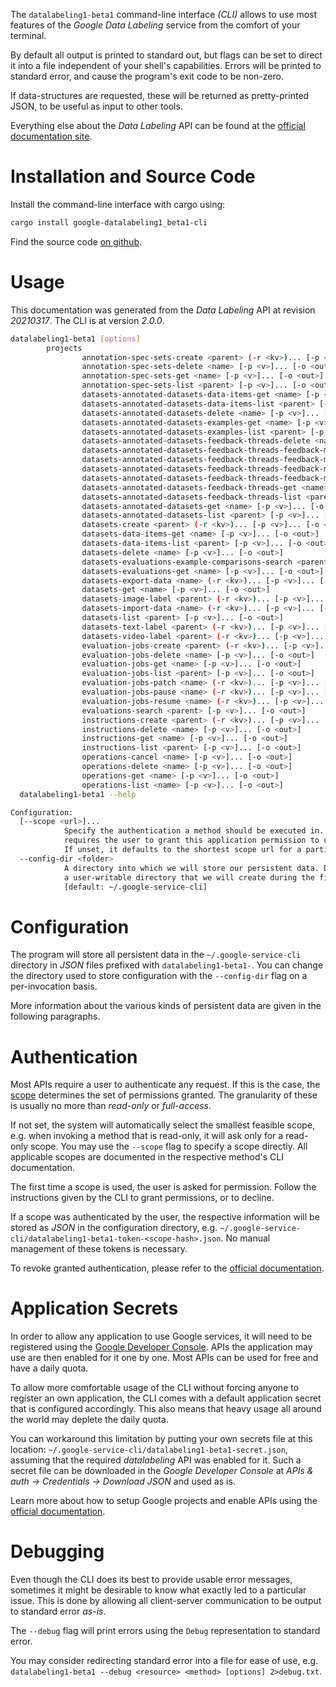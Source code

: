 <!---
DO NOT EDIT !
This file was generated automatically from 'src/mako/cli/README.md.mako'
DO NOT EDIT !
-->
The `datalabeling1-beta1` command-line interface *(CLI)* allows to use most features of the *Google Data Labeling* service from the comfort of your terminal.

By default all output is printed to standard out, but flags can be set to direct it into a file independent of your shell's
capabilities. Errors will be printed to standard error, and cause the program's exit code to be non-zero.

If data-structures are requested, these will be returned as pretty-printed JSON, to be useful as input to other tools.

Everything else about the *Data Labeling* API can be found at the
[official documentation site](https://cloud.google.com/data-labeling/docs/).

# Installation and Source Code

Install the command-line interface with cargo using:

```bash
cargo install google-datalabeling1_beta1-cli
```

Find the source code [on github](https://github.com/Byron/google-apis-rs/tree/master/gen/datalabeling1_beta1-cli).

# Usage

This documentation was generated from the *Data Labeling* API at revision *20210317*. The CLI is at version *2.0.0*.

```bash
datalabeling1-beta1 [options]
        projects
                annotation-spec-sets-create <parent> (-r <kv>)... [-p <v>]... [-o <out>]
                annotation-spec-sets-delete <name> [-p <v>]... [-o <out>]
                annotation-spec-sets-get <name> [-p <v>]... [-o <out>]
                annotation-spec-sets-list <parent> [-p <v>]... [-o <out>]
                datasets-annotated-datasets-data-items-get <name> [-p <v>]... [-o <out>]
                datasets-annotated-datasets-data-items-list <parent> [-p <v>]... [-o <out>]
                datasets-annotated-datasets-delete <name> [-p <v>]... [-o <out>]
                datasets-annotated-datasets-examples-get <name> [-p <v>]... [-o <out>]
                datasets-annotated-datasets-examples-list <parent> [-p <v>]... [-o <out>]
                datasets-annotated-datasets-feedback-threads-delete <name> [-p <v>]... [-o <out>]
                datasets-annotated-datasets-feedback-threads-feedback-messages-create <parent> (-r <kv>)... [-p <v>]... [-o <out>]
                datasets-annotated-datasets-feedback-threads-feedback-messages-delete <name> [-p <v>]... [-o <out>]
                datasets-annotated-datasets-feedback-threads-feedback-messages-get <name> [-p <v>]... [-o <out>]
                datasets-annotated-datasets-feedback-threads-feedback-messages-list <parent> [-p <v>]... [-o <out>]
                datasets-annotated-datasets-feedback-threads-get <name> [-p <v>]... [-o <out>]
                datasets-annotated-datasets-feedback-threads-list <parent> [-p <v>]... [-o <out>]
                datasets-annotated-datasets-get <name> [-p <v>]... [-o <out>]
                datasets-annotated-datasets-list <parent> [-p <v>]... [-o <out>]
                datasets-create <parent> (-r <kv>)... [-p <v>]... [-o <out>]
                datasets-data-items-get <name> [-p <v>]... [-o <out>]
                datasets-data-items-list <parent> [-p <v>]... [-o <out>]
                datasets-delete <name> [-p <v>]... [-o <out>]
                datasets-evaluations-example-comparisons-search <parent> (-r <kv>)... [-p <v>]... [-o <out>]
                datasets-evaluations-get <name> [-p <v>]... [-o <out>]
                datasets-export-data <name> (-r <kv>)... [-p <v>]... [-o <out>]
                datasets-get <name> [-p <v>]... [-o <out>]
                datasets-image-label <parent> (-r <kv>)... [-p <v>]... [-o <out>]
                datasets-import-data <name> (-r <kv>)... [-p <v>]... [-o <out>]
                datasets-list <parent> [-p <v>]... [-o <out>]
                datasets-text-label <parent> (-r <kv>)... [-p <v>]... [-o <out>]
                datasets-video-label <parent> (-r <kv>)... [-p <v>]... [-o <out>]
                evaluation-jobs-create <parent> (-r <kv>)... [-p <v>]... [-o <out>]
                evaluation-jobs-delete <name> [-p <v>]... [-o <out>]
                evaluation-jobs-get <name> [-p <v>]... [-o <out>]
                evaluation-jobs-list <parent> [-p <v>]... [-o <out>]
                evaluation-jobs-patch <name> (-r <kv>)... [-p <v>]... [-o <out>]
                evaluation-jobs-pause <name> (-r <kv>)... [-p <v>]... [-o <out>]
                evaluation-jobs-resume <name> (-r <kv>)... [-p <v>]... [-o <out>]
                evaluations-search <parent> [-p <v>]... [-o <out>]
                instructions-create <parent> (-r <kv>)... [-p <v>]... [-o <out>]
                instructions-delete <name> [-p <v>]... [-o <out>]
                instructions-get <name> [-p <v>]... [-o <out>]
                instructions-list <parent> [-p <v>]... [-o <out>]
                operations-cancel <name> [-p <v>]... [-o <out>]
                operations-delete <name> [-p <v>]... [-o <out>]
                operations-get <name> [-p <v>]... [-o <out>]
                operations-list <name> [-p <v>]... [-o <out>]
  datalabeling1-beta1 --help

Configuration:
  [--scope <url>]...
            Specify the authentication a method should be executed in. Each scope
            requires the user to grant this application permission to use it.
            If unset, it defaults to the shortest scope url for a particular method.
  --config-dir <folder>
            A directory into which we will store our persistent data. Defaults to
            a user-writable directory that we will create during the first invocation.
            [default: ~/.google-service-cli]

```

# Configuration

The program will store all persistent data in the `~/.google-service-cli` directory in *JSON* files prefixed with `datalabeling1-beta1-`.  You can change the directory used to store configuration with the `--config-dir` flag on a per-invocation basis.

More information about the various kinds of persistent data are given in the following paragraphs.

# Authentication

Most APIs require a user to authenticate any request. If this is the case, the [scope][scopes] determines the 
set of permissions granted. The granularity of these is usually no more than *read-only* or *full-access*.

If not set, the system will automatically select the smallest feasible scope, e.g. when invoking a
method that is read-only, it will ask only for a read-only scope. 
You may use the `--scope` flag to specify a scope directly. 
All applicable scopes are documented in the respective method's CLI documentation.

The first time a scope is used, the user is asked for permission. Follow the instructions given 
by the CLI to grant permissions, or to decline.

If a scope was authenticated by the user, the respective information will be stored as *JSON* in the configuration
directory, e.g. `~/.google-service-cli/datalabeling1-beta1-token-<scope-hash>.json`. No manual management of these tokens
is necessary.

To revoke granted authentication, please refer to the [official documentation][revoke-access].

# Application Secrets

In order to allow any application to use Google services, it will need to be registered using the 
[Google Developer Console][google-dev-console]. APIs the application may use are then enabled for it
one by one. Most APIs can be used for free and have a daily quota.

To allow more comfortable usage of the CLI without forcing anyone to register an own application, the CLI
comes with a default application secret that is configured accordingly. This also means that heavy usage
all around the world may deplete the daily quota.

You can workaround this limitation by putting your own secrets file at this location: 
`~/.google-service-cli/datalabeling1-beta1-secret.json`, assuming that the required *datalabeling* API 
was enabled for it. Such a secret file can be downloaded in the *Google Developer Console* at 
*APIs & auth -> Credentials -> Download JSON* and used as is.

Learn more about how to setup Google projects and enable APIs using the [official documentation][google-project-new].


# Debugging

Even though the CLI does its best to provide usable error messages, sometimes it might be desirable to know
what exactly led to a particular issue. This is done by allowing all client-server communication to be 
output to standard error *as-is*.

The `--debug` flag will print errors using the `Debug` representation to standard error.

You may consider redirecting standard error into a file for ease of use, e.g. `datalabeling1-beta1 --debug <resource> <method> [options] 2>debug.txt`.


[scopes]: https://developers.google.com/+/api/oauth#scopes
[revoke-access]: http://webapps.stackexchange.com/a/30849
[google-dev-console]: https://console.developers.google.com/
[google-project-new]: https://developers.google.com/console/help/new/